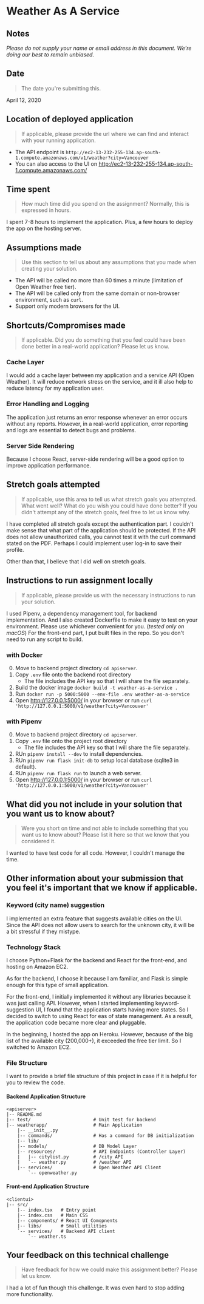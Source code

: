 # Weather As A Service

## Notes

_Please do not supply your name or email address in this document. We're doing our best to remain unbiased._

## Date

> The date you're submitting this.

April 12, 2020

## Location of deployed application

> If applicable, please provide the url where we can find and interact with your running application.

- The API endpoint is `http://ec2-13-232-255-134.ap-south-1.compute.amazonaws.com/v1/weather?city=Vancouver`
- You can also access to the UI on http://ec2-13-232-255-134.ap-south-1.compute.amazonaws.com/

## Time spent

> How much time did you spend on the assignment? Normally, this is expressed in hours.

I spent 7-8 hours to implement the application. Plus, a few hours to deploy the app on the hosting server.

## Assumptions made

> Use this section to tell us about any assumptions that you made when creating your solution.

- The API will be called no more than 60 times a minute (limitation of Open Weather free tier).
- The API will be called only from the same domain or non-browser environment, such as `curl`.
- Support only modern browsers for the UI.

## Shortcuts/Compromises made

> If applicable. Did you do something that you feel could have been done better in a real-world application? Please let us know.

### Cache Layer

I would add a cache layer between my application and a service API (Open Weather). It will reduce network stress on the service, and it ill also help to reduce latency for my application user.

### Error Handling and Logging

The application just returns an error response whenever an error occurs without any reports. However, in a real-world application, error reporting and logs are essential to detect bugs and problems.

### Server Side Rendering

Because I choose React, server-side rendering will be a good option to improve application performance.

## Stretch goals attempted

> If applicable, use this area to tell us what stretch goals you attempted. What went well? What do you wish you could have done better? If you didn't attempt any of the stretch goals, feel free to let us know why.

I have completed all stretch goals except the authentication part. I couldn't make sense that what part of the application should be protected. If the API does not allow unauthorized calls, you cannot test it with the curl command stated on the PDF. Perhaps I could implement user log-in to save their profile.

Other than that, I believe that I did well on stretch goals.

## Instructions to run assignment locally

> If applicable, please provide us with the necessary instructions to run your solution.

I used Pipenv, a dependency management tool, for backend implementation. And I also created Dockerfile to make it easy to test on your environment. Please use whichever convenient for you. (_tested only on macOS_) For the front-end part, I put built files in the repo. So you don't need to run any script to build.

### with Docker

0. Move to backend project directory `cd apiserver`.
1. Copy `.env` file onto the backend root directory
   - The file includes the API key so that I will share the file separately.
2. Build the docker image `docker build -t weather-as-a-service .`
3. Run `docker run -p 5000:5000 --env-file .env weather-as-a-service`
4. Open http://127.0.0.1:5000/ in your browser or run `curl 'http://127.0.0.1:5000/v1/weather?city=Vancouver'`

### with Pipenv

0. Move to backend project directory `cd apiserver`.
1. Copy `.env` file onto the project root directory
   - The file includes the API key so that I will share the file separately.
2. RUn `pipenv install --dev` to install dependencies.
3. RUn `pipenv run flask init-db` to setup local database (sqlite3 in default).
4. RUn `pipenv run flask run` to launch a web server.
5. Open http://127.0.0.1:5000/ in your browser or run `curl 'http://127.0.0.1:5000/v1/weather?city=Vancouver'`

## What did you not include in your solution that you want us to know about?

> Were you short on time and not able to include something that you want us to know about? Please list it here so that we know that you considered it.

I wanted to have test code for all code. However, I couldn't manage the time.

## Other information about your submission that you feel it's important that we know if applicable.

### Keyword (city name) suggestion

I implemented an extra feature that suggests available cities on the UI. Since the API does not allow users to search for the unknown city, it will be a bit stressful if they mistype.

### Technology Stack

I choose Python+Flask for the backend and React for the front-end, and hosting on Amazon EC2.

As for the backend, I choose it because I am familiar, and Flask is simple enough for this type of small application.

For the front-end, I initially implemented it without any libraries because it was just calling API. However, when I started implementing keyword-suggestion UI, I found that the application starts having more states. So I decided to switch to using React for eas of state management. As a result, the application code became more clear and pluggable.

In the beginning, I hosted the app on Heroku. However, because of the big list of the available city (200,000+), it exceeded the free tier limit. So I switched to Amazon EC2.

### File Structure

I want to provide a brief file structure of this project in case if it is helpful for you to review the code.

#### Backend Application Structure

```
<apiserver>
|-- README.md
|-- test/                       # Unit test for backend
|-- weatherapp/                 # Main Application
    |-- __init__.py
    |-- commands/               # Has a command for DB initialization
    |-- lib/
    |-- models/                 # DB Model Layer
    |-- resources/              # API Endpoints (Controller Layer)
    |   |-- citylist.py         # /city API
    |   `-- weather.py          # /weather API
    |-- services/               # Open Weather API Client
        `-- openweather.py
```

#### Front-end Application Structure

```
<clientui>
|-- src/
    |-- index.tsx   # Entry point
    |-- index.css   # Main CSS
    |-- components/ # React UI Comopnents
    |-- libs/       # Small utilities
    `-- services/   # Backend API client
        `-- weather.ts
```

## Your feedback on this technical challenge

> Have feedback for how we could make this assignment better? Please let us know.

I had a lot of fun though this challenge. It was even hard to stop adding more functionality.
